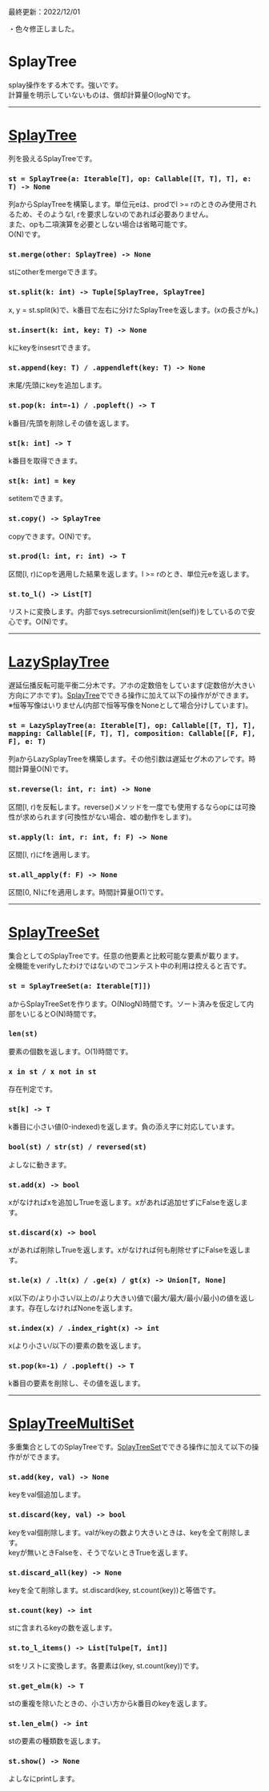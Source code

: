 最終更新：2022/12/01

・色々修正しました。


# SplayTree
splay操作をする木です。強いです。  
計算量を明示していないものは、償却計算量O(logN)です。
_____
# [SplayTree](https://github.com/titanium-22/Library/blob/main/BST/SplayTree/SplayTree.py)
列を扱えるSplayTreeです。

### ```st = SplayTree(a: Iterable[T], op: Callable[[T, T], T], e: T) -> None```
列aからSplayTreeを構築します。単位元eは、prodでl >= rのときのみ使用されるため、そのようなl, rを要求しないのであれば必要ありません。  
また、opも二項演算を必要としない場合は省略可能です。  
O(N)です。

### ```st.merge(other: SplayTree) -> None```
stにotherをmergeできます。

### ```st.split(k: int) -> Tuple[SplayTree, SplayTree]```
x, y = st.split(k)で、k番目で左右に分けたSplayTreeを返します。(xの長さがk。)

### ```st.insert(k: int, key: T) -> None```
kにkeyをinsesrtできます。

### ```st.append(key: T) / .appendleft(key: T) -> None```
末尾/先頭にkeyを追加します。

### ```st.pop(k: int=-1) / .popleft() -> T```
k番目/先頭を削除しその値を返します。

### ```st[k: int] -> T```
k番目を取得できます。

### ```st[k: int] = key```
setitemできます。

### ```st.copy() -> SplayTree```
copyできます。O(N)です。

### ```st.prod(l: int, r: int) -> T```
区間[l, r)にopを適用した結果を返します。l >= rのとき、単位元eを返します。

### ```st.to_l() -> List[T]```
リストに変換します。内部でsys.setrecursionlimit(len(self))をしているので安心です。O(N)です。

_____
# [LazySplayTree](https://github.com/titanium-22/Library/blob/main/BST/SplayTree/LazySplayTree.py)
遅延伝播反転可能平衡二分木です。アホの定数倍をしています(定数倍が大きい方向にアホです)。[SplayTree](https://github.com/titanium-22/Library/blob/main/BST/SplayTree/SplayTree.py)でできる操作に加えて以下の操作がができます。  
※恒等写像はいりません(内部で恒等写像をNoneとして場合分けしています)。

### ```st = LazySplayTree(a: Iterable[T], op: Callable[[T, T], T], mapping: Callable[[F, T], T], composition: Callable[[F, F], F], e: T)```
列aからLazySplayTreeを構築します。その他引数は遅延セグ木のアレです。時間計算量O(N)です。

### ```st.reverse(l: int, r: int) -> None```
区間[l, r)を反転します。reverse()メソッドを一度でも使用するならopには可換性が求められます(可換性がない場合、嘘の動作をします)。

### ```st.apply(l: int, r: int, f: F) -> None```
区間[l, r)にfを適用します。

### ```st.all_apply(f: F) -> None```
区間[0, N)にfを適用します。時間計算量O(1)です。


_____
# [SplayTreeSet](https://github.com/titanium-22/Library/blob/main/BST/SplayTree/SplayTreeSet.py)
集合としてのSplayTreeです。任意の他要素と比較可能な要素が載ります。  
全機能をverifyしたわけではないのでコンテスト中の利用は控えると吉です。

### ```st = SplayTreeSet(a: Iterable[T]])```
aからSplayTreeSetを作ります。O(NlogN)時間です。ソート済みを仮定して内部をいじるとO(N)時間です。

### ```len(st)```
要素の個数を返します。O(1)時間です。

### ```x in st / x not in st```
存在判定です。

### ```st[k] -> T```
k番目に小さい値(0-indexed)を返します。負の添え字に対応しています。

### ```bool(st) / str(st) / reversed(st)```
よしなに動きます。

### ```st.add(x) -> bool```
xがなければxを追加しTrueを返します。xがあれば追加せずにFalseを返します。

### ```st.discard(x) -> bool```
xがあれば削除しTrueを返します。xがなければ何も削除せずにFalseを返します。

### ```st.le(x) / .lt(x) / .ge(x) / gt(x) -> Union[T, None]```
x(以下の/より小さい/以上の/より大きい)値で(最大/最大/最小/最小)の値を返します。存在しなければNoneを返します。

### ```st.index(x) / .index_right(x) -> int```
x(より小さい/以下の)要素の数を返します。

### ```st.pop(k=-1) / .popleft() -> T```
k番目の要素を削除し、その値を返します。   

_____
# [SplayTreeMultiSet](https://github.com/titanium-22/Library/blob/main/BST/SplayTree/SplayTreeMultiSet.py)
多重集合としてのSplayTreeです。[SplayTreeSet](https://github.com/titanium-22/Library/blob/main/BST/SplayTree/SplayTreeSet.py)でできる操作に加えて以下の操作がができます。  

### ```st.add(key, val) -> None```
keyをval個追加します。

### ```st.discard(key, val) -> bool```
keyをval個削除します。valがkeyの数より大きいときは、keyを全て削除します。  
keyが無いときFalseを、そうでないときTrueを返します。

### ```st.discard_all(key) -> None```
keyを全て削除します。st.discard(key, st.count(key))と等価です。

### ```st.count(key) -> int```
stに含まれるkeyの数を返します。

### ```st.to_l_items() -> List[Tulpe[T, int]]```
stをリストに変換します。各要素は(key, st.count(key))です。

### ```st.get_elm(k) -> T```
stの重複を除いたときの、小さい方からk番目のkeyを返します。

### ```st.len_elm() -> int```
stの要素の種類数を返します。

### ```st.show() -> None```
よしなにprintします。
